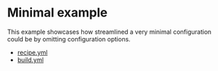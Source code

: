 # Minimal example

This example showcases how streamlined a very minimal configuration could be by omitting configuration options.

- [recipe.yml](./recipes/recipe.yml)
- [build.yml](./build.yml)